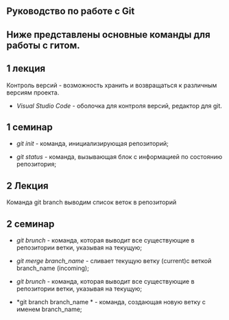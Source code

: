## Руководство по работе с Git

## Ниже представлены основные команды для работы с гитом.
## 1 лекция
Контроль версий - возможность хранить и возвращаться к различным версиям проекта.

* *Visual Studio Code* - оболочка для контроля версий, редактор для git.


## 1 семинар

* *git init* - команда, инициализирующая репозиторий;

* *git status* - команда, вызывающая блок с информацией по состоянию репозитория;

## 2 Лекция

Команда git branch выводим список веток в репозиторий

## 2 семинар


* *git brunch* - команда, которая выводит все существующие в репозитории ветки, указывая на текущую;

* *git merge branch_name* - сливает текущую ветку (current)с веткой branch_name (incoming);

* *git brunch* - команда, которая выводит все существующие в репозитории ветки, указывая на текущую;


* *git branch branch_name * - команда, создающая новую ветку с именем branch_name;



